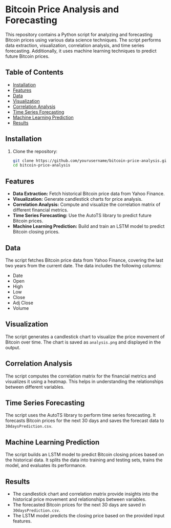 # Bitcoin Price Analysis and Forecasting

This repository contains a Python script for analyzing and forecasting Bitcoin prices using various data science techniques. The script performs data extraction, visualization, correlation analysis, and time series forecasting. Additionally, it uses machine learning techniques to predict future Bitcoin prices.

## Table of Contents

- [Installation](#installation)
- [Features](#features)
- [Data](#data)
- [Visualization](#visualization)
- [Correlation Analysis](#correlation-analysis)
- [Time Series Forecasting](#time-series-forecasting)
- [Machine Learning Prediction](#machine-learning-prediction)
- [Results](#results)

## Installation

1. Clone the repository:
   ```bash
   git clone https://github.com/yourusername/bitcoin-price-analysis.git
   cd bitcoin-price-analysis
   ```

## Features

- **Data Extraction:** Fetch historical Bitcoin price data from Yahoo Finance.
- **Visualization:** Generate candlestick charts for price analysis.
- **Correlation Analysis:** Compute and visualize the correlation matrix of different financial metrics.
- **Time Series Forecasting:** Use the AutoTS library to predict future Bitcoin prices.
- **Machine Learning Prediction:** Build and train an LSTM model to predict Bitcoin closing prices.

## Data

The script fetches Bitcoin price data from Yahoo Finance, covering the last two years from the current date. The data includes the following columns:
- Date
- Open
- High
- Low
- Close
- Adj Close
- Volume

## Visualization

The script generates a candlestick chart to visualize the price movement of Bitcoin over time. The chart is saved as `analysis.png` and displayed in the output.

## Correlation Analysis

The script computes the correlation matrix for the financial metrics and visualizes it using a heatmap. This helps in understanding the relationships between different variables.

## Time Series Forecasting

The script uses the AutoTS library to perform time series forecasting. It forecasts Bitcoin prices for the next 30 days and saves the forecast data to `30daysPrediction.csv`.

## Machine Learning Prediction

The script builds an LSTM model to predict Bitcoin closing prices based on the historical data. It splits the data into training and testing sets, trains the model, and evaluates its performance.

## Results

- The candlestick chart and correlation matrix provide insights into the historical price movement and relationships between variables.
- The forecasted Bitcoin prices for the next 30 days are saved in `30daysPrediction.csv`.
- The LSTM model predicts the closing price based on the provided input features.
